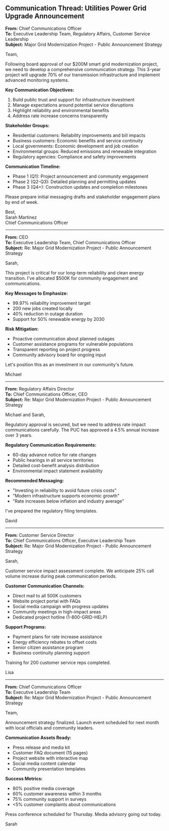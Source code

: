 ## Communication Thread: Utilities Power Grid Upgrade Announcement

**From:** Chief Communications Officer  
**To:** Executive Leadership Team, Regulatory Affairs, Customer Service Leadership  
**Subject:** Major Grid Modernization Project - Public Announcement Strategy  

Team,

Following board approval of our $200M smart grid modernization project, we need to develop a comprehensive communication strategy. This 3-year project will upgrade 70% of our transmission infrastructure and implement advanced monitoring systems.

**Key Communication Objectives:**
1. Build public trust and support for infrastructure investment
2. Manage expectations around potential service disruptions
3. Highlight reliability and environmental benefits
4. Address rate increase concerns transparently

**Stakeholder Groups:**
- Residential customers: Reliability improvements and bill impacts
- Business customers: Economic benefits and service continuity
- Local governments: Economic development and job creation
- Environmental groups: Reduced emissions and renewable integration
- Regulatory agencies: Compliance and safety improvements

**Communication Timeline:**
- Phase 1 (Q1): Project announcement and community engagement
- Phase 2 (Q2-Q3): Detailed planning and permitting updates
- Phase 3 (Q4+): Construction updates and completion milestones

Please prepare initial messaging drafts and stakeholder engagement plans by end of week.

Best,  
Sarah Martinez  
Chief Communications Officer  

---

**From:** CEO  
**To:** Executive Leadership Team, Chief Communications Officer  
**Subject:** Re: Major Grid Modernization Project - Public Announcement Strategy  

Sarah,

This project is critical for our long-term reliability and clean energy transition. I've allocated $500K for community engagement and communications.

**Key Messages to Emphasize:**
- 99.97% reliability improvement target
- 200 new jobs created locally
- 40% reduction in outage duration
- Support for 50% renewable energy by 2030

**Risk Mitigation:**
- Proactive communication about planned outages
- Customer assistance programs for vulnerable populations
- Transparent reporting on project progress
- Community advisory board for ongoing input

Let's position this as an investment in our community's future.

Michael  

---

**From:** Regulatory Affairs Director  
**To:** Chief Communications Officer, CEO  
**Subject:** Re: Major Grid Modernization Project - Public Announcement Strategy  

Michael and Sarah,

Regulatory approval is secured, but we need to address rate impact communications carefully. The PUC has approved a 4.5% annual increase over 3 years.

**Regulatory Communication Requirements:**
- 60-day advance notice for rate changes
- Public hearings in all service territories
- Detailed cost-benefit analysis distribution
- Environmental impact statement availability

**Recommended Messaging:**
- "Investing in reliability to avoid future crisis costs"
- "Modern infrastructure supports economic growth"
- "Rate increases below inflation and industry average"

I've prepared the regulatory filing templates.

David  

---

**From:** Customer Service Director  
**To:** Chief Communications Officer, Executive Leadership Team  
**Subject:** Re: Major Grid Modernization Project - Public Announcement Strategy  

Sarah,

Customer service impact assessment complete. We anticipate 25% call volume increase during peak communication periods.

**Customer Communication Channels:**
- Direct mail to all 500K customers
- Website project portal with FAQs
- Social media campaign with progress updates
- Community meetings in high-impact areas
- Dedicated project hotline (1-800-GRID-HELP)

**Support Programs:**
- Payment plans for rate increase assistance
- Energy efficiency rebates to offset costs
- Senior citizen assistance program
- Business continuity planning support

Training for 200 customer service reps completed.

Lisa  

---

**From:** Chief Communications Officer  
**To:** Executive Leadership Team  
**Subject:** Re: Major Grid Modernization Project - Public Announcement Strategy  

Team,

Announcement strategy finalized. Launch event scheduled for next month with local officials and community leaders.

**Communication Assets Ready:**
- Press release and media kit
- Customer FAQ document (15 pages)
- Project website with interactive map
- Social media content calendar
- Community presentation templates

**Success Metrics:**
- 80% positive media coverage
- 60% customer awareness within 3 months
- 75% community support in surveys
- <5% customer complaints about communications

Press conference scheduled for Thursday. Media advisory going out today.

Sarah